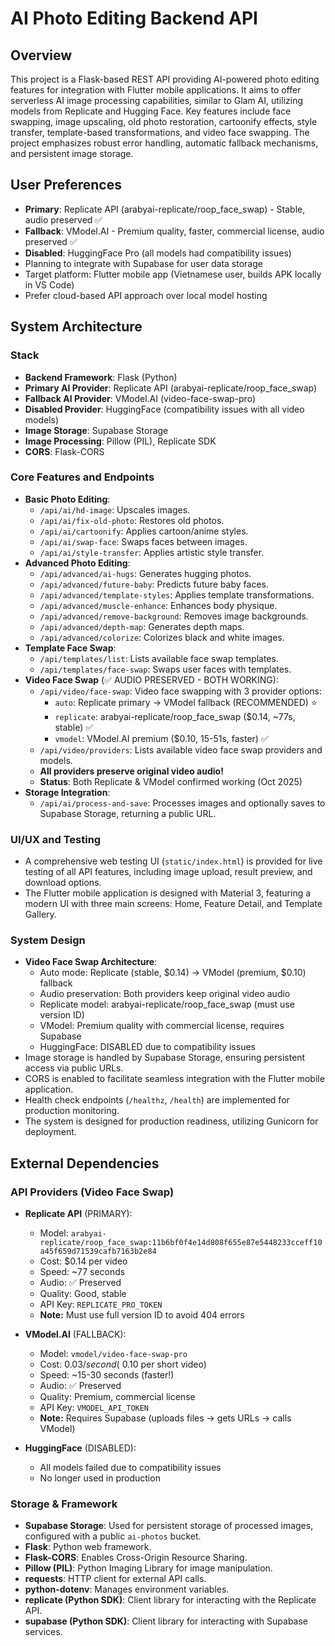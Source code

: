 # AI Photo Editing Backend API

## Overview
This project is a Flask-based REST API providing AI-powered photo editing features for integration with Flutter mobile applications. It aims to offer serverless AI image processing capabilities, similar to Glam AI, utilizing models from Replicate and Hugging Face. Key features include face swapping, image upscaling, old photo restoration, cartoonify effects, style transfer, template-based transformations, and video face swapping. The project emphasizes robust error handling, automatic fallback mechanisms, and persistent image storage.

## User Preferences
- **Primary**: Replicate API (arabyai-replicate/roop_face_swap) - Stable, audio preserved ✅
- **Fallback**: VModel.AI - Premium quality, faster, commercial license, audio preserved ✅
- **Disabled**: HuggingFace Pro (all models had compatibility issues)
- Planning to integrate with Supabase for user data storage
- Target platform: Flutter mobile app (Vietnamese user, builds APK locally in VS Code)
- Prefer cloud-based API approach over local model hosting

## System Architecture

### Stack
- **Backend Framework**: Flask (Python)
- **Primary AI Provider**: Replicate API (arabyai-replicate/roop_face_swap)
- **Fallback AI Provider**: VModel.AI (video-face-swap-pro)
- **Disabled Provider**: HuggingFace (compatibility issues with all video models)
- **Image Storage**: Supabase Storage
- **Image Processing**: Pillow (PIL), Replicate SDK
- **CORS**: Flask-CORS

### Core Features and Endpoints
- **Basic Photo Editing**:
    - `/api/ai/hd-image`: Upscales images.
    - `/api/ai/fix-old-photo`: Restores old photos.
    - `/api/ai/cartoonify`: Applies cartoon/anime styles.
    - `/api/ai/swap-face`: Swaps faces between images.
    - `/api/ai/style-transfer`: Applies artistic style transfer.
- **Advanced Photo Editing**:
    - `/api/advanced/ai-hugs`: Generates hugging photos.
    - `/api/advanced/future-baby`: Predicts future baby faces.
    - `/api/advanced/template-styles`: Applies template transformations.
    - `/api/advanced/muscle-enhance`: Enhances body physique.
    - `/api/advanced/remove-background`: Removes image backgrounds.
    - `/api/advanced/depth-map`: Generates depth maps.
    - `/api/advanced/colorize`: Colorizes black and white images.
- **Template Face Swap**:
    - `/api/templates/list`: Lists available face swap templates.
    - `/api/templates/face-swap`: Swaps user faces with templates.
- **Video Face Swap** (✅ AUDIO PRESERVED - BOTH WORKING):
    - `/api/video/face-swap`: Video face swapping with 3 provider options:
      - `auto`: Replicate primary → VModel fallback (RECOMMENDED) ⭐
      - `replicate`: arabyai-replicate/roop_face_swap ($0.14, ~77s, stable) ✅
      - `vmodel`: VModel.AI premium ($0.10, 15-51s, faster) ✅
    - `/api/video/providers`: Lists available video face swap providers and models.
    - **All providers preserve original video audio!**
    - **Status**: Both Replicate & VModel confirmed working (Oct 2025)
- **Storage Integration**:
    - `/api/ai/process-and-save`: Processes images and optionally saves to Supabase Storage, returning a public URL.

### UI/UX and Testing
- A comprehensive web testing UI (`static/index.html`) is provided for live testing of all API features, including image upload, result preview, and download options.
- The Flutter mobile application is designed with Material 3, featuring a modern UI with three main screens: Home, Feature Detail, and Template Gallery.

### System Design
- **Video Face Swap Architecture**:
  - Auto mode: Replicate (stable, $0.14) → VModel (premium, $0.10) fallback
  - Audio preservation: Both providers keep original video audio
  - Replicate model: arabyai-replicate/roop_face_swap (must use version ID)
  - VModel: Premium quality with commercial license, requires Supabase
  - HuggingFace: DISABLED due to compatibility issues
- Image storage is handled by Supabase Storage, ensuring persistent access via public URLs.
- CORS is enabled to facilitate seamless integration with the Flutter mobile application.
- Health check endpoints (`/healthz`, `/health`) are implemented for production monitoring.
- The system is designed for production readiness, utilizing Gunicorn for deployment.

## External Dependencies

### API Providers (Video Face Swap)
- **Replicate API** (PRIMARY): 
  - Model: `arabyai-replicate/roop_face_swap:11b6bf0f4e14d808f655e87e5448233cceff10a45f659d71539cafb7163b2e84`
  - Cost: $0.14 per video
  - Speed: ~77 seconds
  - Audio: ✅ Preserved
  - Quality: Good, stable
  - API Key: `REPLICATE_PRO_TOKEN`
  - **Note:** Must use full version ID to avoid 404 errors
  
- **VModel.AI** (FALLBACK):
  - Model: `vmodel/video-face-swap-pro`
  - Cost: $0.03/second (~$0.10 per short video)
  - Speed: ~15-30 seconds (faster!)
  - Audio: ✅ Preserved
  - Quality: Premium, commercial license
  - API Key: `VMODEL_API_TOKEN`
  - **Note:** Requires Supabase (uploads files → gets URLs → calls VModel)

- **HuggingFace** (DISABLED):
  - All models failed due to compatibility issues
  - No longer used in production

### Storage & Framework
- **Supabase Storage**: Used for persistent storage of processed images, configured with a public `ai-photos` bucket.
- **Flask**: Python web framework.
- **Flask-CORS**: Enables Cross-Origin Resource Sharing.
- **Pillow (PIL)**: Python Imaging Library for image manipulation.
- **requests**: HTTP client for external API calls.
- **python-dotenv**: Manages environment variables.
- **replicate (Python SDK)**: Client library for interacting with the Replicate API.
- **supabase (Python SDK)**: Client library for interacting with Supabase services.